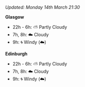 *Updated: Monday 14th March 21:30*

**Glasgow**

* 22h - 6h: :partly_sunny: Partly Cloudy
* 7h, 8h: :cloud: Cloudy
* 9h: :cyclone: Windy (:cloud:)

**Edinburgh**

* 22h - 6h: :partly_sunny: Partly Cloudy
* 7h, 8h: :cloud: Cloudy
* 9h: :cyclone: Windy (:cloud:)
